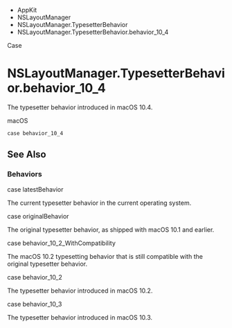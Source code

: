 

- AppKit
- NSLayoutManager
- NSLayoutManager.TypesetterBehavior
-  NSLayoutManager.TypesetterBehavior.behavior_10_4 

Case

# NSLayoutManager.TypesetterBehavior.behavior_10_4

The typesetter behavior introduced in macOS 10.4.

macOS

``` source
case behavior_10_4
```

## See Also

### Behaviors

case latestBehavior

The current typesetter behavior in the current operating system.

case originalBehavior

The original typesetter behavior, as shipped with macOS 10.1 and earlier.

case behavior_10_2_WithCompatibility

The macOS 10.2 typesetting behavior that is still compatible with the original typesetter behavior.

case behavior_10_2

The typesetter behavior introduced in macOS 10.2.

case behavior_10_3

The typesetter behavior introduced in macOS 10.3.

